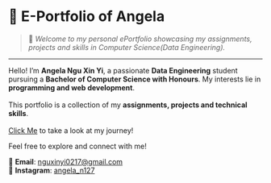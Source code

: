 # 📘 E-Portfolio of Angela 
> 🚀 *Welcome to my personal ePortfolio showcasing my assignments, projects and skills in Computer Science(Data Engineering).*

---

Hello! I’m **Angela Ngu Xin Yi**, a passionate **Data Engineering** student pursuing a **Bachelor of Computer Science with Honours**. My interests lie in **programming and web development**.  <br><br>
This portfolio is a collection of my **assignments, projects and technical skills**. <br><br>
[Click Me](https://angela127.github.io/) to take a look at my journey!

Feel free to explore and connect with me!

📧 **Email**: [nguxinyi0217@gmail.com](mailto:nguxinyi0217@gmail.com)  
📸 **Instagram**: [angela_n127](https://www.instagram.com/angela_n127/)  
